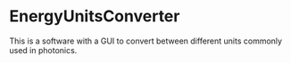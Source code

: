 # EnergyUnitsConverter
This is a software with a GUI to convert between different units commonly used in photonics.




